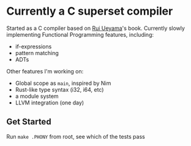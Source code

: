 # Currently a C superset compiler

Started as a C compiler based on [Rui Ueyama](https://www.sigbus.info/compilerbook)'s book. Currently slowly implementing Functional Programming features, including:

* if-expressions
* pattern matching
* ADTs

Other features I'm working on:

* Global scope as `main`, inspired by Nim
* Rust-like type syntax (i32, i64, etc)
* a module system
* LLVM integration (one day)

## Get Started

Run `make .PHONY` from root, see which of the tests pass
